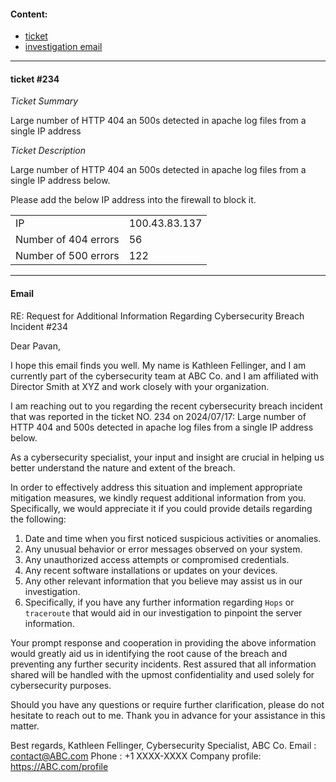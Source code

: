 #### Content:
- [ticket](#ticket-234)
- [investigation email](#email)

---
#### ticket #234
*Ticket Summary*

Large number of HTTP 404 an 500s detected in apache log files from a single IP address

*Ticket Description*

Large number of HTTP 404 an 500s detected in apache log files from a single IP address below.

Please add the below IP address into the firewall to block it.

|  |  |
| - | - |
| IP | 100.43.83.137 |
| Number of 404 errors | 56 |
| Number of 500 errors | 122 |

---
#### Email 
RE: Request for Additional Information Regarding Cybersecurity Breach Incident #234

Dear Pavan,

I hope this email finds you well. My name is Kathleen Fellinger, and I am currently part of the cybersecurity team at ABC Co. and I am affiliated with Director Smith at XYZ and work closely with your organization.

I am reaching out to you regarding the recent cybersecurity breach incident that was reported in the ticket NO. 234 on 2024/07/17: Large number of HTTP 404 and 500s detected in apache log files from a single IP address below.

As a cybersecurity specialist, your input and insight are crucial in helping us better understand the nature and extent of the breach. 

In order to effectively address this situation and implement appropriate mitigation measures, we kindly request additional information from you. Specifically, we would appreciate it if you could provide details regarding the following:

1. Date and time when you first noticed suspicious activities or anomalies.
2. Any unusual behavior or error messages observed on your system.
3. Any unauthorized access attempts or compromised credentials.
4. Any recent software installations or updates on your devices.
5. Any other relevant information that you believe may assist us in our investigation.
6. Specifically, if you have any further information regarding `Hops` or `traceroute` that would aid in our investigation to pinpoint the server information.

Your prompt response and cooperation in providing the above information would greatly aid us in identifying the root cause of the breach and preventing any further security incidents. Rest assured that all information shared will be handled with the upmost confidentiality and used solely for cybersecurity purposes. 

Should you have any questions or require further clarification, please do not hesitate to reach out to me. Thank you in advance for your assistance in this matter. 

Best regards, 
Kathleen Fellinger, Cybersecurity Specialist, ABC Co.
Email : contact@ABC.com
Phone : +1 XXXX-XXXX
Company profile: https://ABC.com/profile
